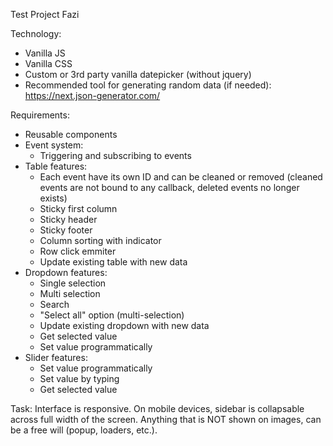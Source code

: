 Test Project Fazi

Technology:
- Vanilla JS
- Vanilla CSS
- Custom or 3rd party vanilla datepicker (without jquery)
- Recommended tool for generating random data (if needed): https://next.json-generator.com/

Requirements: 
- Reusable components
- Event system:
	- Triggering and subscribing to events
- Table features: 
	- Each event have its own ID and can be cleaned or removed (cleaned events are not bound to any callback, deleted events no longer exists)
	- Sticky first column
	- Sticky header
	- Sticky footer
	- Column sorting with indicator
	- Row click emmiter
	- Update existing table with new data
- Dropdown features:
	- Single selection
	- Multi selection
	- Search
	- "Select all" option (multi-selection)
	- Update existing dropdown with new data
	- Get selected value
	- Set value programmatically
- Slider features: 
	- Set value programmatically
	- Set value by typing
	- Get selected value
	
Task: 
Interface is responsive. On mobile devices, sidebar is collapsable across full width of the screen. 
Anything that is NOT shown on images, can be a free will (popup, loaders, etc.).
